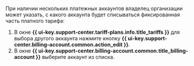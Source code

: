 При наличии нескольких платежных аккаунтов владелец организации может указать, с какого аккаунта будет списываться фиксированная часть платного тарифа:

1. В окне **{{ ui-key.support-center.tariff-plans.info.title_tariffs }}** для выбора другого аккаунта нажмите кнопку **{{ ui-key.support-center.billing-account.common.action_edit }}**.
1. В окне **{{ ui-key.support-center.billing-account.common.title_billing-account }}** выберите аккаунт из списка.